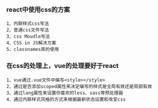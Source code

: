 ### react中使用css的方案
    1、内联样式css写法
    2、普通css文件写法
    3、css Moudle写法
    4、CSS in JS解决方案
    5、classnames库的使用

### 在css的处理上，vue的处理要好于react
    1、vue通过.vue文件中编写<style></style>
    2、通过是否添加scoped属性来决定编写的样式是全局有效还是局部有效
    3、通过lang属性来设置你喜欢的less、sass等预处理器
    4、通过内联样式风格的方式来根据最新状态设置和改变css

    
